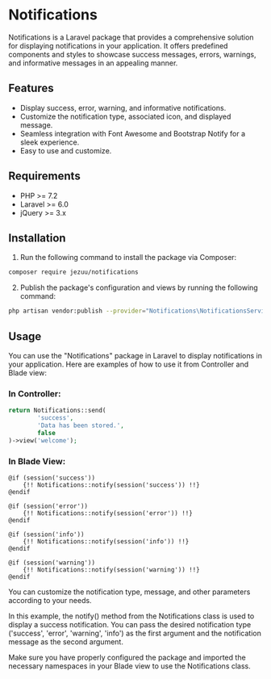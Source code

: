 # Notifications

Notifications is a Laravel package that provides a comprehensive solution for displaying notifications in your application. It offers predefined components and styles to showcase success messages, errors, warnings, and informative messages in an appealing manner.

## Features

- Display success, error, warning, and informative notifications.
- Customize the notification type, associated icon, and displayed message.
- Seamless integration with Font Awesome and Bootstrap Notify for a sleek experience.
- Easy to use and customize.

## Requirements

- PHP >= 7.2
- Laravel >= 6.0
- jQuery >= 3.x

## Installation

1. Run the following command to install the package via Composer:

```bash
composer require jezuu/notifications
```
   
2. Publish the package's configuration and views by running the following command:

```bash
php artisan vendor:publish --provider="Notifications\NotificationsServiceProvider"
```

## Usage

You can use the "Notifications" package in Laravel to display notifications in your application. Here are examples of how to use it from Controller and Blade view:

### In Controller:

```php
return Notifications::send(
        'success',
        'Data has been stored.',
        false
)->view('welcome');
```

### In Blade View:

```blade
@if (session('success'))
    {!! Notifications::notify(session('success')) !!}
@endif

@if (session('error'))
    {!! Notifications::notify(session('error')) !!}
@endif

@if (session('info'))
    {!! Notifications::notify(session('info')) !!}
@endif

@if (session('warning'))
    {!! Notifications::notify(session('warning')) !!}
@endif
```

You can customize the notification type, message, and other parameters according to your needs.

In this example, the notify() method from the Notifications class is used to display a success notification. You can pass the desired notification type ('success', 'error', 'warning', 'info') as the first argument and the notification message as the second argument.

Make sure you have properly configured the package and imported the necessary namespaces in your Blade view to use the Notifications class.
